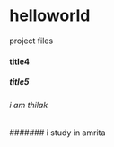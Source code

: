 # helloworld
project files

#### title4
##### title5
###### i am thilak

####### i study in amrita 




